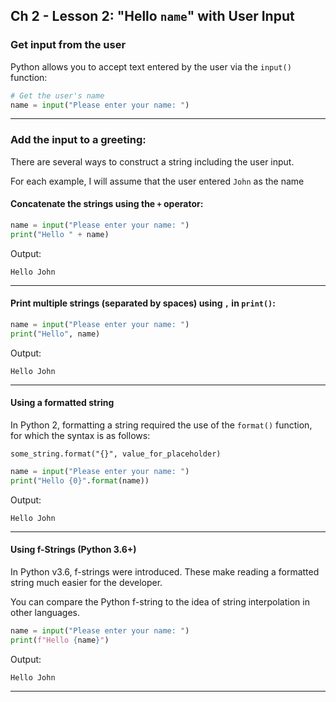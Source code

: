 ## Ch 2 - Lesson 2: "Hello `name`" with User Input

### Get input from the user

Python allows you to accept text entered by the user via the `input()`
function:

```python
# Get the user's name
name = input("Please enter your name: ")
```

---

### Add the input to a greeting:

There are several ways to construct a string including the user input.

For each example, I will assume that the user entered `John` as the name

#### Concatenate the strings using the `+` operator:

```python
name = input("Please enter your name: ")
print("Hello " + name)
```

Output:

```
Hello John
```

---

#### Print multiple strings (separated by spaces) using `,` in `print()`:

```python
name = input("Please enter your name: ")
print("Hello", name)
```

Output:

```
Hello John
```

---

#### Using a formatted string

In Python 2, formatting a string required the use of the `format()` 
function, for which the syntax is as follows:

`some_string.format("{}", value_for_placeholder)`

```python
name = input("Please enter your name: ")
print("Hello {0}".format(name))
```

Output:

```
Hello John
```

---

#### Using f-Strings (Python 3.6+)

In Python v3.6, f-strings were introduced. These make reading a formatted
string much easier for the developer.

You can compare the Python f-string to the idea of string interpolation
in other languages.

```python
name = input("Please enter your name: ")
print(f"Hello {name}")
```

Output:

```
Hello John
```

---
